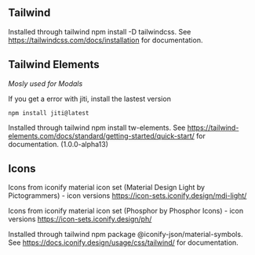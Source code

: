 ## Tailwind
Installed through tailwind npm install -D tailwindcss. See https://tailwindcss.com/docs/installation for documentation.

## Tailwind Elements
*Mosly used for Modals*

If you get a error with jiti, install the lastest version
```
npm install jiti@latest
```
Installed through tailwind npm install tw-elements. See https://tailwind-elements.com/docs/standard/getting-started/quick-start/ for documentation. (1.0.0-alpha13)


## Icons
Icons from iconify material icon set (Material Design Light by Pictogrammers) - icon versions https://icon-sets.iconify.design/mdi-light/

Icons from iconify material icon set (Phosphor by Phosphor Icons) - icon versions https://icon-sets.iconify.design/ph/

Installed through tailwind npm package @iconify-json/material-symbols. See https://docs.iconify.design/usage/css/tailwind/ for documentation.